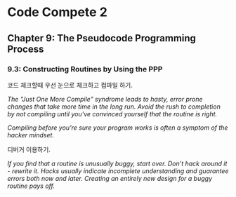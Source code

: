 # Code Compete 2

## Chapter 9: The Pseudocode Programming Process

### 9.3: Constructing Routines by Using the PPP

코드 체크할때 우선 눈으로 체크하고 컴파일 하기.

_The "Just One More Compile" syndrome leads to hasty, error prone changes that take more time in the 
long run. Avoid the rush to completion by not compiling until you've convinced yourself that the 
routine is right._

_Compiling before you're sure your program works is often a symptom of the hacker mindset._

디버거 이용하기.

_If you find that a routine is unusually buggy, start over. Don't hack around it - rewrite it. Hacks 
usually indicate incomplete understanding and guarantee errors both now and later. Creating an 
entirely new design for a buggy routine pays off._
